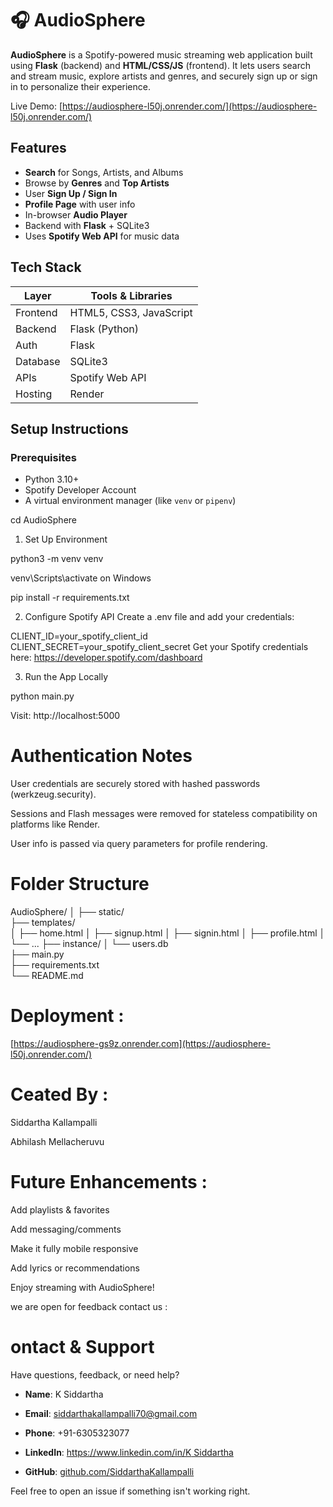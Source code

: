 # 🎧 AudioSphere

**AudioSphere** is a Spotify-powered music streaming web application built using **Flask** (backend) and **HTML/CSS/JS** (frontend). It lets users search and stream music, explore artists and genres, and securely sign up or sign in to personalize their experience.

Live Demo: [https://audiosphere-l50j.onrender.com/](https://audiosphere-l50j.onrender.com/)

##  Features

-  **Search** for Songs, Artists, and Albums
-  Browse by **Genres** and **Top Artists**
-  User **Sign Up / Sign In**
-  **Profile Page** with user info
-  In-browser **Audio Player**
-  Backend with **Flask** + SQLite3
-  Uses **Spotify Web API** for music data


## Tech Stack

| Layer      | Tools & Libraries                |
|------------|----------------------------------|
| Frontend   | HTML5, CSS3, JavaScript
| Backend    | Flask (Python)                   |
| Auth       | Flask  
| Database   | SQLite3                          |
| APIs       | Spotify Web API                  |
| Hosting    | Render



##  Setup Instructions

### Prerequisites
- Python 3.10+
- Spotify Developer Account
- A virtual environment manager (like `venv` or `pipenv`)

cd AudioSphere

1. Set Up Environment

python3 -m venv venv

venv\Scripts\activate on Windows

pip install -r requirements.txt

2. Configure Spotify API
Create a .env file and add your credentials:

CLIENT_ID=your_spotify_client_id
CLIENT_SECRET=your_spotify_client_secret
Get your Spotify credentials here: https://developer.spotify.com/dashboard

3. Run the App Locally

python main.py

Visit: http://localhost:5000

# Authentication Notes

User credentials are securely stored with hashed passwords (werkzeug.security).

Sessions and Flash messages were removed for stateless compatibility on platforms like Render.

User info is passed via query parameters for profile rendering.

# Folder Structure

AudioSphere/
│
├── static/                
├── templates/            
│   ├── home.html
│   ├── signup.html
│   ├── signin.html
│   ├── profile.html
│   └── ...
├── instance/
│   └── users.db           
├── main.py                
├── requirements.txt       
└── README.md

# Deployment :

   [https://audiosphere-gs9z.onrender.com](https://audiosphere-l50j.onrender.com/)
  
# Ceated By :
Siddartha Kallampalli

Abhilash Mellacheruvu

# Future Enhancements :

Add playlists & favorites

Add messaging/comments

Make it fully mobile responsive

Add lyrics or recommendations

Enjoy streaming with AudioSphere! 

we are open for feedback contact us :

# ontact & Support

Have questions, feedback, or need help?

- **Name**:  K Siddartha

- **Email**: siddarthakallampalli70@gmail.com

- **Phone**: +91-6305323077

- **LinkedIn**: [https://www.linkedin.com/in/K Siddartha]()

- **GitHub**: [github.com/SiddarthaKallampalli](https://github.com/SiddarthaKallampalli)

Feel free to open an issue if something isn't working right.
